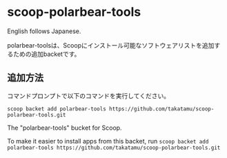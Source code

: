 # scoop-polarbear-tools
English follows Japanese.

polarbear-toolsは、Scoopにインストール可能なソフトウェアリストを追加するための追加backetです。

## 追加方法
コマンドプロンプトで以下のコマンドを実行してください。

`scoop backet add polarbear-tools https://github.com/takatamu/scoop-polarbear-tools.git`

The "polarbear-tools" bucket for Scoop.

To make it easier to install apps from this backet, run `scoop backet add polarbear-tools https://github.com/takatamu/scoop-polarbear-tools.git`
